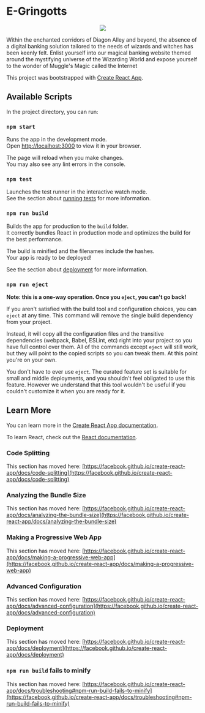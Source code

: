 # E-Gringotts
<p align="center">
  <img src="[[https://capsule-render.vercel.app/api?text=Hey Everyone!🕹️&animation=fadeIn&type=waving&color=gradient&height=100](https://www.google.com/imgres?q=hogwarts%20art&imgurl=https%3A%2F%2Fcdn.openart.ai%2Fstable_diffusion%2Fc985dc5ac734af8815d4db82064660de8d10a07f_2000x2000.webp&imgrefurl=https%3A%2F%2Fopenart.ai%2Fdiscovery%2Fsd-1006837099460304906&docid=IF-cGVpea-iM8M&tbnid=bArJ9umVgf7MlM&vet=12ahUKEwiuvPWrxLyGAxVcbWwGHREhDhEQM3oFCIQBEAA..i&w=1216&h=512&hcb=2&ved=2ahUKEwiuvPWrxLyGAxVcbWwGHREhDhEQM3oFCIQBEAA)](https://images.app.goo.gl/BctXGXdKtE3nHeJCA)"/>
</p>
Within the enchanted corridors of Diagon Alley and beyond, the absence of a digital banking solution tailored to the needs of wizards and witches has been keenly felt. Enlist yourself into our magical banking website themed around the mystifying universe of the Wizarding World and expose yourself to the wonder of Muggle's Magic called the Internet

This project was bootstrapped with [Create React App](https://github.com/facebook/create-react-app).

## Available Scripts

In the project directory, you can run:

### `npm start`

Runs the app in the development mode.\
Open [http://localhost:3000](http://localhost:3000) to view it in your browser.

The page will reload when you make changes.\
You may also see any lint errors in the console.

### `npm test`

Launches the test runner in the interactive watch mode.\
See the section about [running tests](https://facebook.github.io/create-react-app/docs/running-tests) for more information.

### `npm run build`

Builds the app for production to the `build` folder.\
It correctly bundles React in production mode and optimizes the build for the best performance.

The build is minified and the filenames include the hashes.\
Your app is ready to be deployed!

See the section about [deployment](https://facebook.github.io/create-react-app/docs/deployment) for more information.

### `npm run eject`

**Note: this is a one-way operation. Once you `eject`, you can't go back!**

If you aren't satisfied with the build tool and configuration choices, you can `eject` at any time. This command will remove the single build dependency from your project.

Instead, it will copy all the configuration files and the transitive dependencies (webpack, Babel, ESLint, etc) right into your project so you have full control over them. All of the commands except `eject` will still work, but they will point to the copied scripts so you can tweak them. At this point you're on your own.

You don't have to ever use `eject`. The curated feature set is suitable for small and middle deployments, and you shouldn't feel obligated to use this feature. However we understand that this tool wouldn't be useful if you couldn't customize it when you are ready for it.

## Learn More

You can learn more in the [Create React App documentation](https://facebook.github.io/create-react-app/docs/getting-started).

To learn React, check out the [React documentation](https://reactjs.org/).

### Code Splitting

This section has moved here: [https://facebook.github.io/create-react-app/docs/code-splitting](https://facebook.github.io/create-react-app/docs/code-splitting)

### Analyzing the Bundle Size

This section has moved here: [https://facebook.github.io/create-react-app/docs/analyzing-the-bundle-size](https://facebook.github.io/create-react-app/docs/analyzing-the-bundle-size)

### Making a Progressive Web App

This section has moved here: [https://facebook.github.io/create-react-app/docs/making-a-progressive-web-app](https://facebook.github.io/create-react-app/docs/making-a-progressive-web-app)

### Advanced Configuration

This section has moved here: [https://facebook.github.io/create-react-app/docs/advanced-configuration](https://facebook.github.io/create-react-app/docs/advanced-configuration)

### Deployment

This section has moved here: [https://facebook.github.io/create-react-app/docs/deployment](https://facebook.github.io/create-react-app/docs/deployment)

### `npm run build` fails to minify

This section has moved here: [https://facebook.github.io/create-react-app/docs/troubleshooting#npm-run-build-fails-to-minify](https://facebook.github.io/create-react-app/docs/troubleshooting#npm-run-build-fails-to-minify)
